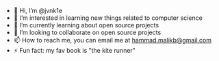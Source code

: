 - 👋 Hi, I’m @jvnk1e
- 👀 I’m interested in learning new things related to computer science
- 🌱 I’m currently learning about open source projects 
- 💞️ I’m looking to collaborate on open source projects
- 📫 How to reach me, you can email me at hammad.malikb@gmail.com
- ⚡ Fun fact: my fav book is "the kite runner"

<!---
jvnk1e/jvnk1e is a ✨ special ✨ repository because its `README.md` (this file) appears on your GitHub profile.
You can click the Preview link to take a look at your changes.
--->
